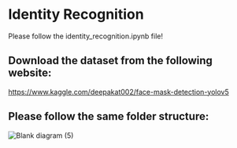 # Identity Recognition
Please follow the identity_recognition.ipynb file!

## Download the dataset from the following website:
https://www.kaggle.com/deepakat002/face-mask-detection-yolov5

## Please follow the same folder structure:

![Blank diagram (5)](https://user-images.githubusercontent.com/54636628/142938944-e8b9da1a-af03-4ff3-bcd8-16f8016fc3af.png)

